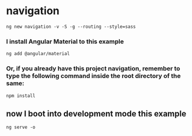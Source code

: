 # navigation

```shell
ng new navigation -v -S -g --routing --style=sass
```

### I install Angular Material to this example

```shell
ng add @angular/material
```

### Or, if you already have this project navigation, remember to type the following command inside the root directory of the same:

```shell
npm install
```

## now I boot into development mode this example

```shell
ng serve -o
```
